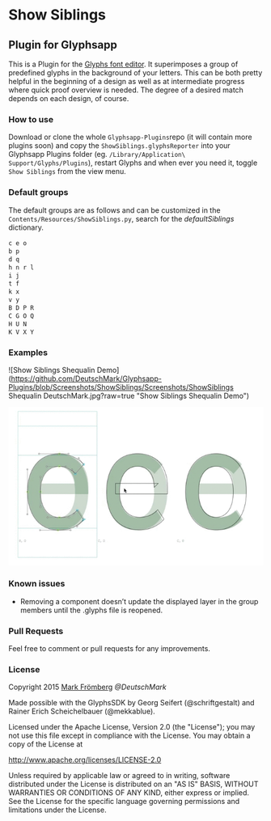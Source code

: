 # Show Siblings

## Plugin for Glyphsapp

This is a Plugin for the [Glyphs font editor](http://glyphsapp.com/). It superimposes a group of predefined glyphs in the background of your letters. This can be both pretty helpful in the beginning of a design as well as at intermediate progress where quick proof overview is needed. The degree of a desired match depends on each design, of course.

### How to use

Download or clone the whole `Glyphsapp-Plugins`repo (it will contain more plugins soon) and copy the `ShowSiblings.glyphsReporter` into your Glyphsapp Plugins folder (eg. `/Library/Application\ Support/Glyphs/Plugins`), restart Glyphs and when ever you need it, toggle `Show Siblings` from the view menu.

### Default groups

The default groups are as follows and can be customized in the `Contents/Resources/ShowSiblings.py`, search for the *defaultSiblings* dictionary.
```
c e o
b p
d q
h n r l
i j
t f
k x
v y
B D P R
C G O Q
H U N
K V X Y
```

### Examples

![Show Siblings Shequalin Demo](https://github.com/DeutschMark/Glyphsapp-Plugins/blob/Screenshots/ShowSiblings/Screenshots/ShowSiblings Shequalin DeutschMark.jpg?raw=true "Show Siblings Shequalin Demo")

![Show Siblings live Demo](https://github.com/DeutschMark/Glyphsapp-Plugins/blob/Screenshots/ShowSiblings/Screenshots/screencapDemoFont.gif?raw=true "Show Siblings live Demo")


### Known issues

- Removing a component doesn’t update the displayed layer in the group members until the .glyphs file is reopened.

### Pull Requests

Feel free to comment or pull requests for any improvements.

### License

Copyright 2015 [Mark Frömberg](http://www.markfromberg.com/) *@DeutschMark*

Made possible with the GlyphsSDK by Georg Seifert (@schriftgestalt) and Rainer Erich Scheichelbauer (@mekkablue).

Licensed under the Apache License, Version 2.0 (the "License");
you may not use this file except in compliance with the License.
You may obtain a copy of the License at

http://www.apache.org/licenses/LICENSE-2.0

Unless required by applicable law or agreed to in writing, software
distributed under the License is distributed on an "AS IS" BASIS,
WITHOUT WARRANTIES OR CONDITIONS OF ANY KIND, either express or implied.
See the License for the specific language governing permissions and
limitations under the License.
